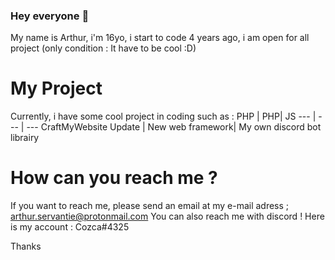 ### Hey everyone 👋

My name is Arthur, i'm 16yo, i start to code 4 years ago, i am open for all project (only condition : It have to be cool :D)

# My Project

Currently, i have some cool project in coding such as : 
PHP | PHP| JS
--- | --- | ---
CraftMyWebsite Update | New web framework| My own discord bot librairy

# How can you reach me ?

If you want to reach me, please send an email at my e-mail adress ; arthur.servantie@protonmail.com
You can also reach me with discord ! Here is my account : Cozca#4325


Thanks

































































